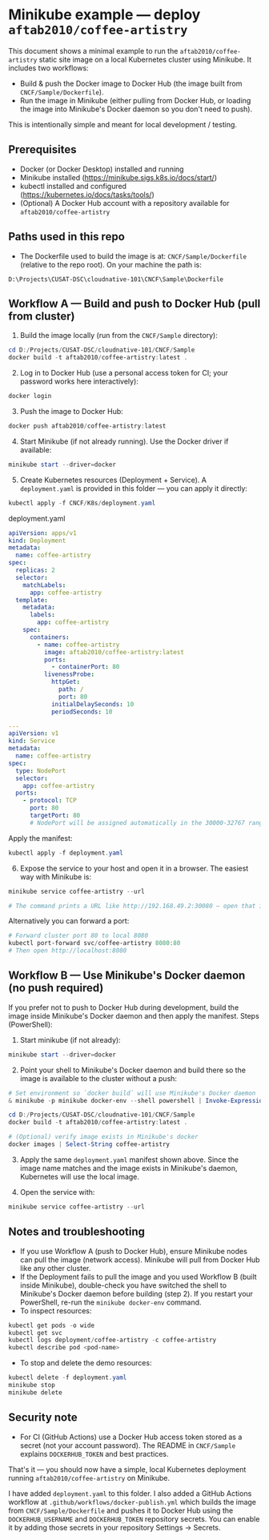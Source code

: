 # Minikube example — deploy `aftab2010/coffee-artistry`

This document shows a minimal example to run the `aftab2010/coffee-artistry` static site image on a local Kubernetes cluster using Minikube. It includes two workflows:

- Build & push the Docker image to Docker Hub (the image built from `CNCF/Sample/Dockerfile`).
- Run the image in Minikube (either pulling from Docker Hub, or loading the image into Minikube's Docker daemon so you don't need to push).

This is intentionally simple and meant for local development / testing.

Prerequisites
-------------

- Docker (or Docker Desktop) installed and running
- Minikube installed (https://minikube.sigs.k8s.io/docs/start/)
- kubectl installed and configured (https://kubernetes.io/docs/tasks/tools/)
- (Optional) A Docker Hub account with a repository available for `aftab2010/coffee-artistry`

Paths used in this repo
----------------------

- The Dockerfile used to build the image is at: `CNCF/Sample/Dockerfile` (relative to the repo root). On your machine the path is:

```
D:\Projects\CUSAT-DSC\cloudnative-101\CNCF\Sample\Dockerfile
```

Workflow A — Build and push to Docker Hub (pull from cluster)
-----------------------------------------------------------

1. Build the image locally (run from the `CNCF/Sample` directory):

```powershell
cd D:/Projects/CUSAT-DSC/cloudnative-101/CNCF/Sample
docker build -t aftab2010/coffee-artistry:latest .
```

2. Log in to Docker Hub (use a personal access token for CI; your password works here interactively):

```powershell
docker login
```

3. Push the image to Docker Hub:

```powershell
docker push aftab2010/coffee-artistry:latest
```

4. Start Minikube (if not already running). Use the Docker driver if available:

```powershell
minikube start --driver=docker
```

5. Create Kubernetes resources (Deployment + Service). A `deployment.yaml` is provided in this folder — you can apply it directly:

```powershell
kubectl apply -f CNCF/K8s/deployment.yaml
```

deployment.yaml
```yaml
apiVersion: apps/v1
kind: Deployment
metadata:
  name: coffee-artistry
spec:
  replicas: 2
  selector:
    matchLabels:
      app: coffee-artistry
  template:
    metadata:
      labels:
        app: coffee-artistry
    spec:
      containers:
        - name: coffee-artistry
          image: aftab2010/coffee-artistry:latest
          ports:
            - containerPort: 80
          livenessProbe:
            httpGet:
              path: /
              port: 80
            initialDelaySeconds: 10
            periodSeconds: 10

---
apiVersion: v1
kind: Service
metadata:
  name: coffee-artistry
spec:
  type: NodePort
  selector:
    app: coffee-artistry
  ports:
    - protocol: TCP
      port: 80
      targetPort: 80
      # NodePort will be assigned automatically in the 30000-32767 range

```

Apply the manifest:

```powershell
kubectl apply -f deployment.yaml
```

6. Expose the service to your host and open it in a browser. The easiest way with Minikube is:

```powershell
minikube service coffee-artistry --url

# The command prints a URL like http://192.168.49.2:30080 — open that in your browser.
```

Alternatively you can forward a port:

```powershell
# Forward cluster port 80 to local 8080
kubectl port-forward svc/coffee-artistry 8080:80
# Then open http://localhost:8080
```

Workflow B — Use Minikube's Docker daemon (no push required)
---------------------------------------------------------

If you prefer not to push to Docker Hub during development, build the image inside Minikube's Docker daemon and then apply the manifest. Steps (PowerShell):

1. Start minikube (if not already):

```powershell
minikube start --driver=docker
```

2. Point your shell to Minikube's Docker daemon and build there so the image is available to the cluster without a push:

```powershell
# Set environment so `docker build` will use Minikube's Docker daemon
& minikube -p minikube docker-env --shell powershell | Invoke-Expression

cd D:/Projects/CUSAT-DSC/cloudnative-101/CNCF/Sample
docker build -t aftab2010/coffee-artistry:latest .

# (Optional) verify image exists in Minikube's docker
docker images | Select-String coffee-artistry
```

3. Apply the same `deployment.yaml` manifest shown above. Since the image name matches and the image exists in Minikube's daemon, Kubernetes will use the local image.

4. Open the service with:

```powershell
minikube service coffee-artistry --url
```

Notes and troubleshooting
-------------------------

- If you use Workflow A (push to Docker Hub), ensure Minikube nodes can pull the image (network access). Minikube will pull from Docker Hub like any other cluster.
- If the Deployment fails to pull the image and you used Workflow B (built inside Minikube), double-check you have switched the shell to Minikube's Docker daemon before building (step 2). If you restart your PowerShell, re-run the `minikube docker-env` command.
- To inspect resources:

```powershell
kubectl get pods -o wide
kubectl get svc
kubectl logs deployment/coffee-artistry -c coffee-artistry
kubectl describe pod <pod-name>
```

- To stop and delete the demo resources:

```powershell
kubectl delete -f deployment.yaml
minikube stop
minikube delete
```

Security note
-------------

- For CI (GitHub Actions) use a Docker Hub access token stored as a secret (not your account password). The README in `CNCF/Sample` explains `DOCKERHUB_TOKEN` and best practices.

That's it — you should now have a simple, local Kubernetes deployment running `aftab2010/coffee-artistry` on Minikube.

I have added `deployment.yaml` to this folder. I also added a GitHub Actions workflow at `.github/workflows/docker-publish.yml` which builds the image from `CNCF/Sample/Dockerfile` and pushes it to Docker Hub using the `DOCKERHUB_USERNAME` and `DOCKERHUB_TOKEN` repository secrets. You can enable it by adding those secrets in your repository Settings → Secrets.
